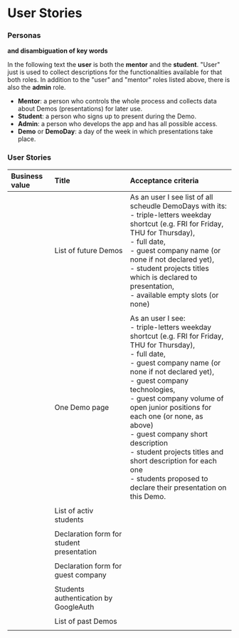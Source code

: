 # User Stories  
  
### Personas  
**and disambiguation of key words**  
  
In the following text the **user** is both the **mentor** and the **student**. "User" just is used to collect descriptions for the functionalities available for that both roles. In addition to the "user" and "mentor" roles listed above, there is also the **admin** role.  
- **Mentor**: a person who controls the whole process and collects data about Demos (presentations) for later use.  
- **Student**: a person who signs up to present during the Demo.  
- **Admin**: a person who develops the app and has all possible access.  
- **Demo** or **DemoDay**: a day of the week in which presentations take place.  
  
### User Stories

| **Business value** | **Title** | **Acceptance criteria** |  
| :--- | :--- | :--- |  
|      | List of future Demos | As an user I see list of all scheudle DemoDays with its:<br/>- triple-letters weekday shortcut (e.g. FRI for Friday, THU for Thursday),<br/>- full date,<br/>- guest company name (or none if not declared yet),<br/>- student projects titles which is declared to presentation,<br/>- available empty slots (or none) |
|      |   |   |  
|      | One Demo page | As an user I see:<br/>- triple-letters weekday shortcut (e.g. FRI for Friday, THU for Thursday),<br/>- full date,<br/>- guest company name (or none if not declared yet),<br/>- guest company technologies,<br/>- guest company volume of open junior positions for each one (or none, as above)<br/>- guest company short description<br/>- student projects titles and short description for each one<br/>- students proposed to declare their presentation on this Demo. |
|      |   |   |  
|      | List of activ students |   |
|      |   |   |
|      | Declaration form for student presentation |   |
|      |   |   |
|      | Declaration form for guest company |   |
|      |   |   |
|      | Students authentication by GoogleAuth |   |
|      |   |   | 
|      | List of past Demos |   |
|      |   |   |